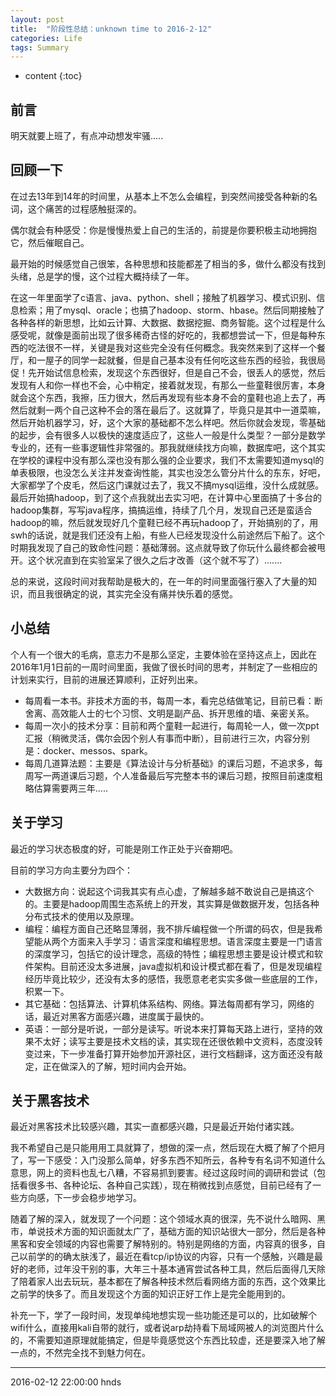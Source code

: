 ```yaml
---
layout: post
title:  "阶段性总结：unknown time to 2016-2-12"
categories: Life
tags: Summary
---
```


* content
{:toc}

## 前言

明天就要上班了，有点冲动想发牢骚.....

## 回顾一下

在过去13年到14年的时间里，从基本上不怎么会编程，到突然间接受各种新的名词，这个痛苦的过程感触挺深的。

偶尔就会有种感受：你是慢慢热爱上自己的生活的，前提是你要积极主动地拥抱它，然后催眠自己。

最开始的时候感觉自己很笨，各种思想和技能都差了相当的多，做什么都没有找到头绪，总是学的慢，这个过程大概持续了一年。

在这一年里面学了c语言、java、python、shell；接触了机器学习、模式识别、信息检索；用了mysql、oracle；也搞了hadoop、storm、hbase。然后同期接触了各种各样的新思想，比如云计算、大数据、数据挖掘、商务智能。这个过程是什么感受呢，就像是面前出现了很多稀奇古怪的好吃的，我都想尝试一下，但是每种东西的吃法很不一样，关键是我对这些完全没有任何概念。我突然来到了这样一个餐厅，和一屋子的同学一起就餐，但是自己基本没有任何吃这些东西的经验，我很局促！先开始试信息检索，发现这个东西很好，但是自己不会，很丢人的感觉，然后发现有人和你一样也不会，心中稍定，接着就发现，有那么一些童鞋很厉害，本身就会这个东西，我擦，压力很大，然后再发现有些本身不会的童鞋也追上去了，再然后就剩一两个自己这种不会的落在最后了。这就算了，毕竟只是其中一道菜嘛，然后开始机器学习，好，这个大家的基础都不怎么样吧。然后你就会发现，零基础的起步，会有很多人以极快的速度适应了，这些人一般是什么类型？一部分是数学专业的，还有一些事逻辑性非常强的。那我就继续找方向嘛，数据库吧，这个其实在学校的课程中没有那么深也没有那么强的企业要求，我们不太需要知道mysql的单表极限，也没怎么关注并发查询性能，其实也没怎么管分片什么的东东，好吧，大家都学了个皮毛，然后这门课就过去了，我又不搞mysql运维，没什么成就感。最后开始搞hadoop，到了这个点我就出去实习吧，在计算中心里面搞了十多台的hadoop集群，写写java程序，搞搞运维，持续了几个月，发现自己还是蛮适合hadoop的嘛，然后就发现好几个童鞋已经不再玩hadoop了，开始搞别的了，用swh的话说，就是我们还没有上船，有些人已经发现没什么前途然后下船了。这个时期我发现了自己的致命性问题：基础薄弱。这点就导致了你玩什么最终都会被甩开。这个状况直到在实验室呆了很久之后才改善（这个就不写了）.......

总的来说，这段时间对我帮助是极大的，在一年的时间里面强行塞入了大量的知识，而且我很确定的说，其实完全没有痛并快乐着的感觉。

## 小总结

个人有一个很大的毛病，意志力不是那么坚定，主要体验在坚持这点上，因此在2016年1月1日前的一周时间里面，我做了很长时间的思考，并制定了一些相应的计划来实行，目前的进展还算顺利，正好列出来。

- 每周看一本书。非技术方面的书，每周一本，看完总结做笔记，目前已看：断舍离、高效能人士的七个习惯、文明是副产品、拆开思维的墙、亲密关系。
- 每周一次小的技术分享：目前和两个童鞋一起进行，每周轮一人，做一次ppt汇报（稍微灵活，偶尔会因个别人有事而中断），目前进行三次，内容分别是：docker、messos、spark。
- 每周几道算法题：主要是《算法设计与分析基础》的课后习题，不追求多，每周写一两道课后习题，个人准备最后写完整本书的课后习题，按照目前速度粗略估算需要两三年.....


## 关于学习

最近的学习状态极度的好，可能是刚工作正处于兴奋期吧。

目前的学习方向主要分为四个：

- 大数据方向：说起这个词我其实有点心虚，了解越多越不敢说自己是搞这个的。主要是hadoop周围生态系统上的开发，其实算是做数据开发，包括各种分布式技术的使用以及原理。
- 编程：编程方面自己还略显薄弱，我不排斥编程做一个所谓的码农，但是我希望能从两个方面来入手学习：语言深度和编程思想。语言深度主要是一门语言的深度学习，包括它的设计理念，高级的特性；编程思想主要是设计模式和软件架构。目前还没太多进展，java虚拟机和设计模式都在看了，但是发现编程经历毕竟比较少，还没有太多的感悟，我愿意老老实实多做一些底层的工作，积累一下。
- 其它基础：包括算法、计算机体系结构、网络。算法每周都有学习，网络的话，最近对黑客方面感兴趣，进度属于最快的。
- 英语：一部分是听说，一部分是读写。听说本来打算每天路上进行，坚持的效果不太好；读写主要是技术文档的读，其实现在还很依赖中文资料，态度没转变过来，下一步准备打算开始参加开源社区，进行文档翻译，这方面还没有敲定，正在做深入的了解，短时间内会开始。

## 关于黑客技术

最近对黑客技术比较感兴趣，其实一直都感兴趣，只是最近开始付诸实践。

我不希望自己是只能用用工具就算了，想做的深一点，然后现在大概了解了个把月了，写一下感受：入门没那么简单，好多东西不知所云，各种专有名词不知道什么意思，网上的资料也乱七八糟，不容易抓到要害。经过这段时间的调研和尝试（包括看很多书、各种论坛、各种自己实践），现在稍微找到点感觉，目前已经有了一些方向感，下一步会稳步地学习。

随着了解的深入，就发现了一个问题：这个领域水真的很深，先不说什么暗网、黑市，单说技术方面的知识面就太广了，基础方面的知识站很大一部分，然后是各种黑客和安全领域的内容也需要了解特别的。特别是网络的方面，内容真的很多，自己以前学的的确太肤浅了，最近在看tcp/ip协议的内容，只有一个感触，兴趣是最好的老师，过年没干别的事，大年三十基本通宵尝试各种工具，然后后面得几天除了陪着家人出去玩玩，基本都在了解各种技术然后看网络方面的东西，这个效果比之前学的快多了。而且发现这个方面的知识正好工作上是完全能用到的。

补充一下，学了一段时间，发现单纯地想实现一些功能还是可以的，比如破解个wifi什么，直接用kali自带的就行，或者说arp劫持看下局域网被人的浏览图片什么的，不需要知道原理就能搞定，但是毕竟感觉这个东西比较虚，还是要深入地了解一点的，不然完全找不到魅力何在。

***
2016-02-12 22:00:00 hnds
